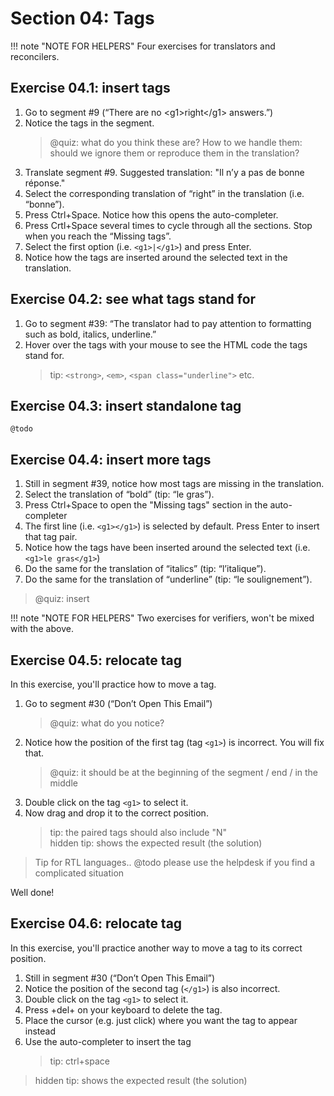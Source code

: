 # Section 04: Tags

!!! note "NOTE FOR HELPERS"
    Four exercises for translators and reconcilers.



## Exercise 04.1: insert tags

1. Go to segment #9 (“There are no &lt;g1&gt;right&lt;/g1&gt; answers.”) <!-- segment should be untranslated -->
2. Notice the tags in the segment.
    > @quiz: what do you think these are? How to we handle them: should we ignore them or reproduce them in the translation?
3. Translate segment #9. Suggested translation: "Il n’y a pas de bonne réponse."
4. Select the corresponding translation of “right” in the translation (i.e. “bonne”).
5. Press Ctrl+Space. Notice how this opens the auto-completer.
6. Press Crtl+Space several times to cycle through all the sections. Stop when you reach the “Missing tags”.
7. Select the first option (i.e. `<g1>|</g1>`) and press Enter.
8. Notice how the tags are inserted around the selected text in the translation.


## Exercise 04.2: see what tags stand for

<!-- translation: Le traducteur a dû prêter attention au formatage tel que le gras, l'italique, le soulignement</g3>. -->
1. Go to segment #39: “The translator had to pay attention to formatting such as <g1>bold</g1>, <g2>italics</g2>, <g3>underline</g3>.”
2. Hover over the tags with your mouse to see the HTML code the tags stand for.
    > tip: `<strong>`, `<em>`, `<span class="underline">` etc.


## Exercise 04.3: insert standalone tag

    @todo

## Exercise 04.4: insert more tags

1. Still in segment #39, notice how most tags are missing in the translation.
2. Select the translation of “bold” (tip: “le gras”).
3. Press Ctrl+Space to open the "Missing tags" section in the auto-completer
4. The first line (i.e. `<g1></g1>`) is selected by default. Press Enter to insert that tag pair.
4. Notice how the tags have been inserted around the selected text (i.e. `<g1>le gras</g1>`)
5. Do the same for the translation of “italics” (tip: “l’italique”). 
5. Do the same for the translation of “underline” (tip: “le soulignement”). 

> @quiz: insert 

!!! note "NOTE FOR HELPERS"
    Two exercises for verifiers, won't be mixed with the above.



## Exercise 04.5: relocate tag

<!-- more for editors! -->

In this exercise, you'll practice how to move a tag.

1. Go to segment #30 (“<g1>Don’t Open This Email</g1>”) <!-- translation: N<g1>'ouvrez pas cet </g1>e-mail -->
    > @quiz: what do you notice?
2. Notice how the position of the first tag (tag `<g1>`) is incorrect. You will fix that.
    > @quiz: it should be at the beginning of the segment / end / in the middle
3. Double click on the tag `<g1>` to select it.
4. Now drag and drop it to the correct position.
    > tip: the paired tags should also include "N"  
    > hidden tip: shows the expected result (the solution)

> Tip for RTL languages.. @todo please use the helpdesk if you find a complicated situation

Well done!

## Exercise 04.6: relocate tag

<!-- more for editors! -->

In this exercise, you'll practice another way to move a tag to its correct position.

1. Still in segment #30 (“<g1>Don’t Open This Email</g1>”) <!-- translation is now: <g1>N'ouvrez pas cet </g1>e-mail -->
2. Notice the position of the second tag (`</g1>`) is also incorrect.
3. Double click on the tag `<g1>` to select it.
4. Press +del+ on your keyboard to delete the tag.
5. Place the cursor (e.g. just click) where you want the tag to appear instead
6. Use the auto-completer to insert the tag
    > tip: ctrl+space

> hidden tip: shows the expected result (the solution)
